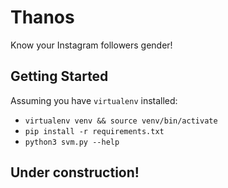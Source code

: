 # Thanos

Know your Instagram followers gender!

## Getting Started

Assuming you have `virtualenv` installed:

- `virtualenv venv && source venv/bin/activate`
- `pip install -r requirements.txt`
- `python3 svm.py --help`

## Under construction!